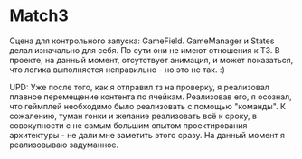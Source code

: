 # Match3

Сцена для контрольного запуска: GameField.
GameManager и States делал изначально для себя. По сути они не имеют отношения к ТЗ.
В проекте, на данный момент, отсутствует анимация, и может показаться, что логика выполняется неправильно - но это не так. :)

UPD: Уже после того, как я отправил тз на проверку, я реализовал плавное перемещение контента по ячейкам. Реализовав его, я осознал, что геймплей необходимо было реализовать с помощью "команды". К сожалению, туман гонки и желание реализовать всё к сроку, в совокупности с не самым большим опытом проектирования архитектуры - не дали мне заметить этого сразу. На данный момент я реализовываю задуманное. 
